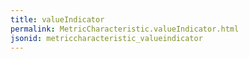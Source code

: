 ```yaml
---
title: valueIndicator
permalink: MetricCharacteristic.valueIndicator.html
jsonid: metriccharacteristic_valueindicator
---
```

